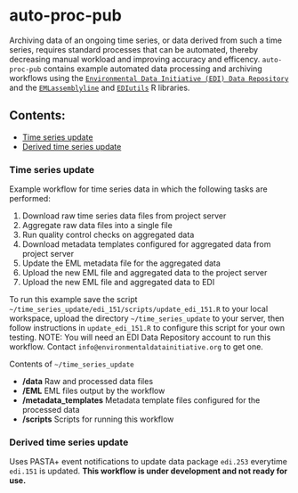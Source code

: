 # auto-proc-pub
Archiving data of an ongoing time series, or data derived from such a time series, requires standard processes that can be automated, thereby decreasing manual workload and improving accuracy and efficency. `auto-proc-pub` contains example automated data processing and archiving workflows using the [`Environmental Data Initiative (EDI) Data Repository`](https://portal.edirepository.org/nis/home.jsp) and the [`EMLassemblyline`](https://github.com/EDIorg/EMLassemblyline) and [`EDIutils`](https://github.com/EDIorg/EDIutils) R libraries.

## Contents:

* [Time series update](#time-series-update)
* [Derived time series update](#derived-time-series-update)

### Time series update

Example workflow for time series data in which the following tasks are performed:

1. Download raw time series data files from project server
2. Aggregate raw data files into a single file
3. Run quality control checks on aggregated data
4. Download metadata templates configured for aggregated data from project server
5. Update the EML metadata file for the aggregated data
6. Upload the new EML file and aggregated data to the project server
7. Upload the new EML file and aggregated data to EDI

To run this example save the script `~/time_series_update/edi_151/scripts/update_edi_151.R` to your local workspace, upload the directory `~/time_series_update` to your server, then follow instructions in `update_edi_151.R` to configure this script for your own testing. NOTE: You will need an EDI Data Repository account to run this workflow. Contact `info@environmentaldatainitiative.org` to get one.

Contents of `~/time_series_update`
* __/data__ Raw and processed data files
* __/EML__ EML files output by the workflow
* __/metadata_templates__ Metadata template files configured for the processed data
* __/scripts__ Scripts for running this workflow

### Derived time series update

Uses PASTA+ event notifications to update data package `edi.253` everytime `edi.151` is updated. __This workflow is under development and not ready for use.__
